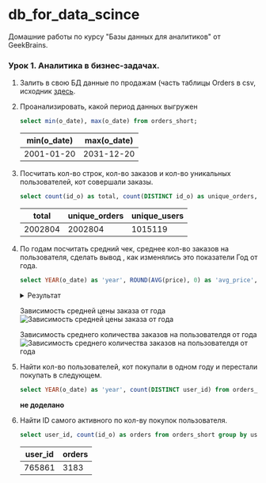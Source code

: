 # db_for_data_scince

Домашние работы по курсу "Базы данных для аналитиков" от GeekBrains.

### Урок 1. Аналитика в бизнес-задачах.

1. Залить в свою БД данные по продажам (часть таблицы Orders в csv, исходник [здесь](https://drive.google.com/drive/folders/1C3HqIJcABblKM2tz8vPGiXTFT7MisrML?usp=sharing).

2. Проанализировать, какой период данных выгружен

   ```sql
   select min(o_date), max(o_date) from orders_short;
   ```

   | min(o_date) | max(o_date) |
   | ----------- | ----------- |
   | 2001-01-20  | 2031-12-20  |

3) Посчитать кол-во строк, кол-во заказов и кол-во уникальных пользователей, кот совершали заказы.

   ```sql
   select count(id_o) as total, count(DISTINCT id_o) as unique_orders, count(DISTINCT user_id) as unique_users from orders_short;
   ```

   | total   | unique_orders | unique_users |
   | ------- | ------------- | ------------ |
   | 2002804 | 2002804       | 1015119      |

4. По годам посчитать средний чек, среднее кол-во заказов на пользователя, сделать вывод , как изменялись это показатели Год от года.

   ```sql
   select YEAR(o_date) as 'year', ROUND(AVG(price), 0) as 'avg_price', count(id_o) / count(DISTINCT user_id) as avg_orders from orders_short group by YEAR(o_date);
   ```

    <details>
      <summary>Результат</summary>

   | year | avg_price | avg_orders |
   | ---- | --------- | ---------- |
   | 2001 | 2329709   | 1.1825     |
   | 2002 | 2356190   | 1.1801     |
   | 2003 | 2352382   | 1.1852     |
   | 2004 | 2355992   | 1.1785     |
   | 2005 | 2314750   | 1.1866     |
   | 2006 | 2275903   | 1.1985     |
   | 2007 | 2291585   | 1.1897     |
   | 2008 | 2279671   | 1.1962     |
   | 2009 | 2253987   | 1.1864     |
   | 2010 | 2258623   | 1.1873     |
   | 2011 | 2261050   | 1.2001     |
   | 2012 | 2265938   | 1.1924     |
   | 2013 | 2289328   | 1.2036     |
   | 2014 | 2287217   | 1.1913     |
   | 2015 | 2144858   | 1.2259     |
   | 2016 | 2193478   | 1.1839     |
   | 2017 | 2239746   | 1.2146     |
   | 2018 | 2249528   | 1.2286     |
   | 2019 | 2144138   | 1.2215     |
   | 2020 | 2159371   | 1.2125     |
   | 2021 | 2216198   | 1.1990     |
   | 2022 | 2262312   | 1.1979     |
   | 2023 | 2282133   | 1.2000     |
   | 2024 | 2265576   | 1.2050     |
   | 2025 | 2274696   | 1.1853     |
   | 2026 | 2272565   | 1.1718     |
   | 2027 | 2332798   | 1.1764     |
   | 2028 | 2294473   | 1.1809     |
   | 2029 | 2352479   | 1.1751     |
   | 2030 | 2347706   | 1.1737     |
   | 2031 | 2279842   | 1.1523     |

    </details>

   Зависимость средней цены заказа от года
   ![Зависимость средней цены заказа от года](https://i.postimg.cc/XXhZ7Kmj/graph1.png)

   Зависимость среднего количества заказов на пользователдя от года
   ![Зависимость среднего количества заказов на пользователдя от года](https://i.postimg.cc/bddDhV6V/graph2.png)

5) Найти кол-во пользователей, кот покупали в одном году и перестали покупать в следующем.

   ```sql
   select YEAR(o_date) as 'year', count(DISTINCT user_id) from orders_short group by YEAR(o_date);
   ```

   **не доделано**

6. Найти ID самого активного по кол-ву покупок пользователя.

   ```sql
   select user_id, count(id_o) as orders from orders_short group by user_id order by orders DESC LIMIT 1;
   ```

   | user_id | orders |
   | ------- | ------ |
   | 765861  | 3183   |
